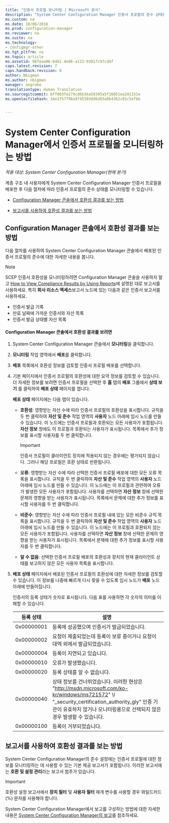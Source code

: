 ```yaml
---
title: "인증서 프로필 모니터링 | Microsoft 문서"
description: "System Center Configuration Manager 인증서 프로필의 준수 상태를 모니터링하는 방법을 알아봅니다."
ms.custom: na
ms.date: 10/06/2016
ms.prod: configuration-manager
ms.reviewer: na
ms.suite: na
ms.technology:
- configmgr-other
ms.tgt_pltfrm: na
ms.topic: article
ms.assetid: 98feaa06-64b1-4e86-a122-93017c97cd4f
caps.latest.revision: 7
caps.handback.revision: 0
author: Nbigman
ms.author: nbigman
manager: angrobe
translationtype: Human Translation
ms.sourcegitcommit: bff083fe279cd6b36a58305a5f16051ea241151e
ms.openlocfilehash: 34e1f57798a9745303dd6d03a8b4362c01c5efbb


---
```

# <a name="how-to-monitor-certificate-profiles-in-system-center-configuration-manager"></a>System Center Configuration Manager에서 인증서 프로필을 모니터링하는 방법

*적용 대상: System Center Configuration Manager(현재 분기)*


계층 구조 내 사용자에게 System Center Configuration Manager 인증서 프로필을 배포한 후 다음 절차에 따라 인증서 프로필의 준수 상태를 모니터링할 수 있습니다.  

-   [Configuration Manager 콘솔에서 호환성 결과를 보는 방법](#BKMK_console)  

-   [보고서를 사용하여 호환성 결과를 보는 방법](#BKMK_Reports)  

##  <a name="a-namebkmkconsolea-how-to-view-compliance-results-in-the-configuration-manager-console"></a><a name="BKMK_console"></a> Configuration Manager 콘솔에서 호환성 결과를 보는 방법  
 다음 절차를 사용하여 System Center Configuration Manager 콘솔에서 배포된 인증서 프로필의 준수에 대한 자세한 내용을 봅니다.  

> [!NOTE]  
>  SCEP 인증서 호환성을 모니터링하려면 Configuration Manager 콘솔을 사용하지 말고 [How to View Compliance Results by Using Reports](#BKMK_Reports)에 설명된 대로 보고서를 사용하세요. 특히 **회사 리소스 액세스**보고서 노드에 있는 다음과 같은 인증서 보고서를 사용하세요.  
>   
>  -   인증서 발급 기록  
> -   만료 날짜에 가까운 인증서와 자산 목록  
> -   인증서 발급 상태별 자산 목록  

#### <a name="to-view-compliance-results-in-the-configuration-manager-console"></a>Configuration Manager 콘솔에서 호환성 결과를 보려면  

1.  System Center Configuration Manager 콘솔에서 **모니터링**을 클릭합니다.  

2.  **모니터링** 작업 영역에서 **배포**를 클릭합니다.  

3.  **배포** 목록에서 호환성 정보를 검토할 인증서 프로필 배포를 선택합니다.  

4.  기본 페이지에서 인증서 프로필의 호환성에 대한 요약 정보를 검토할 수 있습니다. 더 자세한 정보를 보려면 인증서 프로필을 선택한 후 **홈** 탭의 **배포** 그룹에서 **상태 보기** 를 클릭하여 **배포 상태** 페이지를 엽니다.  

     **배포 상태** 페이지에는 다음 탭이 있습니다.  

    -   **호환성**: 영향받는 자산 수에 따라 인증서 프로필의 호환성을 표시합니다. 규칙을 두 번 클릭하여 **자산 및 준수** 작업 영역의 **사용자** 노드 아래에 임시 노드를 만들 수 있습니다. 이 노드에는 인증서 프로필과 호환되는 모든 사용자가 포함됩니다. **자산 정보** 창에도 이 프로필과 호환되는 사용자가 표시됩니다. 목록에서 추가 정보를 표시할 사용자를 두 번 클릭합니다.  

        > [!IMPORTANT]  
        >  인증서 프로필이 클라이언트 장치에 적용되지 않는 경우에는 평가되지 않습니다. 그러나 해당 프로필은 호환 상태로 반환됩니다.  

    -   **오류**: 영향받는 자산 수에 따라 선택한 인증서 프로필 배포에 대한 모든 오류 목록을 표시합니다. 규칙을 두 번 클릭하여 **자산 및 준수** 작업 영역의 **사용자** 노드 아래에 임시 노드를 만들 수 있습니다. 이 노드에는 이 프로필과 관련하여 오류가 발생한 모든 사용자가 포함됩니다. 사용자를 선택하면 **자산 정보** 창에 선택한 문제의 영향을 받는 사용자가 표시됩니다. 목록에서 문제에 대한 추가 정보를 표시할 사용자를 두 번 클릭합니다.  

    -   **비준수**: 영향받는 자산 수에 따라 인증서 프로필 내에 있는 모든 비준수 규칙 목록을 표시합니다. 규칙을 두 번 클릭하여 **자산 및 준수** 작업 영역의 **사용자** 노드 아래에 임시 노드를 만들 수 있습니다. 이 노드에는 이 프로필과 호환되지 않는 모든 사용자가 포함됩니다. 사용자를 선택하면 **자산 정보** 창에 선택한 문제의 영향을 받는 사용자가 표시됩니다. 목록에서 문제에 대한 추가 정보를 표시할 사용자를 두 번 클릭합니다.  

    -   **알 수 없음**: 선택한 인증서 프로필 배포의 호환성과 장치의 현재 클라이언트 상태를 보고하지 않은 모든 사용자 목록을 표시합니다.  

5.  **배포 상태** 페이지에서 배포된 인증서 프로필의 호환성에 대한 자세한 정보를 검토할 수 있습니다. 이 정보를 나중에 빠르게 다시 찾을 수 있도록 임시 노드가 **배포** 노드 아래에 만들어집니다.  

     인증서의 등록 상태가 숫자로 표시됩니다. 다음 표를 사용하면 각 숫자의 의미를 이해할 수 있습니다.  

    |등록 상태|설명|  
    |-----------------------|-----------------|  
    |0x00000001|등록에 성공했으며 인증서가 발급되었습니다.|  
    |0x00000002|요청이 제출되었는데 등록이 보류 중이거나 요청이 대역 외에서 발급되었습니다.|  
    |0x00000004|등록이 지연되고 있습니다.|  
    |0x00000010|오류가 발생했습니다.|  
    |0x00000020|등록 상태를 알 수 없습니다.|  
    |0x00000040|상태 정보를 건너뛰었습니다. 이러한 현상은 "http://msdn.microsoft.com/ko-kr/windows/ms721572" \l "_security_certification_authority_gly" 인증 기관이 유효하지 않거나 모니터링용으로 선택되지 않은 경우 발생할 수 있습니다.|  
    |0x00000100|등록이 거부되었습니다.|  

##  <a name="a-namebkmkreportsa-how-to-view-compliance-results-by-using-reports"></a><a name="BKMK_Reports"></a> 보고서를 사용하여 호환성 결과를 보는 방법

 System Center Configuration Manager의 준수 설정에는 인증서 프로필에 대한 정보를 모니터링하는 데 사용할 수 있는 기본 제공 보고서가 포함됩니다. 이러한 보고서에는 **호환 및 설정 관리**라는 보고서 범주가 있습니다.  

> [!IMPORTANT]  
>  호환성 설정 보고서에서 **장치 필터** 및 **사용자 필터** 매개 변수를 사용할 경우 와일드카드(%) 문자를 사용해야 합니다.  

 System Center Configuration Manager에서 보고를 구성하는 방법에 대한 자세한 내용은 [System Center Configuration Manager의 보고](../../core/servers/manage/reporting.md)를 참조하세요.  



<!--HONumber=Dec16_HO3-->


